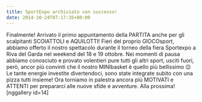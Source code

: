 ```yaml
---
title: SportExpo archiviato con successo!
date: 2014-10-24T07:17:35+00:00
---
```

Finalmente! Arrivato il primo appuntamento della PARTITA anche per gli scalpitanti SCOIATTOLI e AQUILOTTI! Fieri del proprio GIOCOsport, abbiamo offerto il nostro spettacolo durante il torneo della fiera Sportexpo a Riva del Garda nel weekend del 18 e 19 ottobre. Nei momenti di pausa abbiamo conosciuto e provato volentieri pure tutti gli altri sport, usciti fuori, però, ancor più convinti che il nostro MINIbasket è quello più bellissimo 😉 Le tante energie investite divertendoci, sono state integrate subito con una pizza tutti insieme! Ora torniamo in palestra ancora più MOTIVATI e ATTENTI per prepararci alle nuove sfide e avventure. Alla prossima! \[nggallery id=14\]